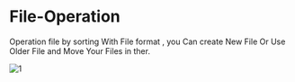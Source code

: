 # File-Operation
Operation file by sorting With File format , you Can create New File Or Use Older File and Move Your Files in ther.

![1](https://github.com/SaLaMaNdeR-81/File-Operation/assets/104043896/98bcb570-b7f4-4d09-9e72-6687f643f0ac)
